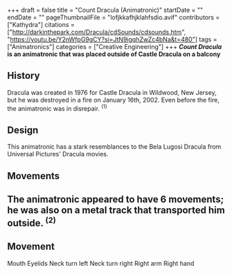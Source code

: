 +++
draft = false
title = "Count Dracula (Animatronic)"
startDate = ""
endDate = ""
pageThumbnailFile = "lofjkkafhjklahfsdio.avif"
contributors = ["Kathydra"]
citations = ["http://darkinthepark.com/Dracula/cdSounds/cdsounds.htm", "https://youtu.be/Y2nWfpG9gCY?si=JtN9igqhZwZc4bNa&t=480"]
tags = ["Animatronics"]
categories = ["Creative Engineering"]
+++
***Count Dracula* is an animatronic that was placed outside of Castle Dracula on a balcony**

## History

Dracula was created in 1976 for Castle Dracula in Wildwood, New Jersey, but he was destroyed in a fire on January 16th, 2002. Even before the fire, the animatronic was in disrepair. <sup>(1)</sup>

## Design

This animatronic has a stark resemblances to the Bela Lugosi Dracula from Universal Pictures' Dracula movies.

## Movements

## The animatronic appeared to have 6 movements; he was also on a metal track that transported him outside. <sup>(2)</sup>

  Movement
  -----------------
  Mouth
  Eyelids
  Neck turn left
  Neck turn right
  Right arm
  Right hand
